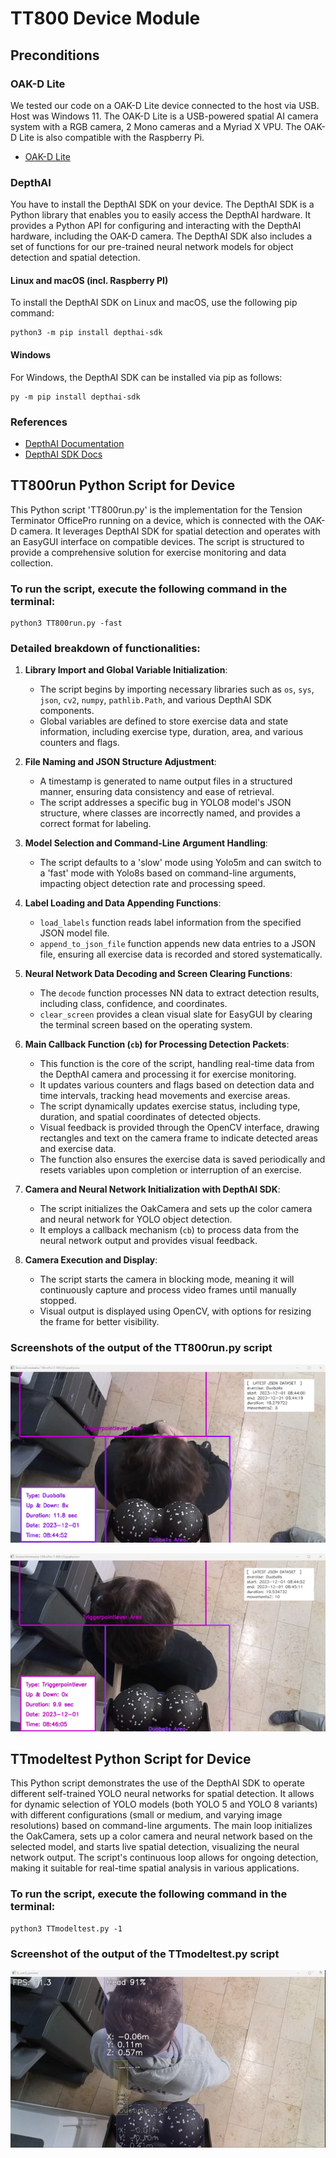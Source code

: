 # TT800 Device Module

## Preconditions

### OAK-D Lite

We tested our code on a OAK-D Lite device connected to the host via USB. Host was Windows 11.
The OAK-D Lite is a USB-powered spatial AI camera system with a RGB camera, 2 Mono cameras and a Myriad X VPU. The OAK-D Lite is also compatible with the Raspberry Pi.
- [OAK-D Lite](https://shop.luxonis.com/products/oak-d-lite-1)

### DepthAI

You have to install the DepthAI SDK on your device. The DepthAI SDK is a Python library that enables you to easily access the DepthAI hardware. It provides a Python API for configuring and interacting with the DepthAI hardware, including the OAK-D camera. The DepthAI SDK also includes a set of functions for our pre-trained neural network models for object detection and spatial detection.

#### Linux and macOS (incl. Raspberry PI)
To install the DepthAI SDK on Linux and macOS, use the following pip command:
```
python3 -m pip install depthai-sdk
```

#### Windows
For Windows, the DepthAI SDK can be installed via pip as follows:
```
py -m pip install depthai-sdk
```

### References
- [DepthAI Documentation](https://docs.luxonis.com/en/latest/)
- [DepthAI SDK Docs](https://docs.luxonis.com/projects/sdk/en/latest/quickstart/#installation)


## TT800run Python Script for Device

This Python script 'TT800run.py' is the implementation for the Tension Terminator OfficePro running on a device, which is connected with the OAK-D camera. It leverages DepthAI SDK for spatial detection and operates with an EasyGUI interface on compatible devices. The script is structured to provide a comprehensive solution for exercise monitoring and data collection. 

### To run the script, execute the following command in the terminal:
```
python3 TT800run.py -fast
```

### Detailed breakdown of functionalities:

1. **Library Import and Global Variable Initialization**: 
   - The script begins by importing necessary libraries such as `os`, `sys`, `json`, `cv2`, `numpy`, `pathlib.Path`, and various DepthAI SDK components.
   - Global variables are defined to store exercise data and state information, including exercise type, duration, area, and various counters and flags.

2. **File Naming and JSON Structure Adjustment**:
   - A timestamp is generated to name output files in a structured manner, ensuring data consistency and ease of retrieval.
   - The script addresses a specific bug in YOLO8 model's JSON structure, where classes are incorrectly named, and provides a correct format for labeling.

3. **Model Selection and Command-Line Argument Handling**:
   - The script defaults to a 'slow' mode using Yolo5m and can switch to a 'fast' mode with Yolo8s based on command-line arguments, impacting object detection rate and processing speed.

4. **Label Loading and Data Appending Functions**:
   - `load_labels` function reads label information from the specified JSON model file.
   - `append_to_json_file` function appends new data entries to a JSON file, ensuring all exercise data is recorded and stored systematically.

5. **Neural Network Data Decoding and Screen Clearing Functions**:
   - The `decode` function processes NN data to extract detection results, including class, confidence, and coordinates.
   - `clear_screen` provides a clean visual slate for EasyGUI by clearing the terminal screen based on the operating system.

6. **Main Callback Function (`cb`) for Processing Detection Packets**:
   - This function is the core of the script, handling real-time data from the DepthAI camera and processing it for exercise monitoring.
   - It updates various counters and flags based on detection data and time intervals, tracking head movements and exercise areas.
   - The script dynamically updates exercise status, including type, duration, and spatial coordinates of detected objects.
   - Visual feedback is provided through the OpenCV interface, drawing rectangles and text on the camera frame to indicate detected areas and exercise data.
   - The function also ensures the exercise data is saved periodically and resets variables upon completion or interruption of an exercise.

7. **Camera and Neural Network Initialization with DepthAI SDK**:
   - The script initializes the OakCamera and sets up the color camera and neural network for YOLO object detection.
   - It employs a callback mechanism (`cb`) to process data from the neural network output and provides visual feedback.

8. **Camera Execution and Display**:
   - The script starts the camera in blocking mode, meaning it will continuously capture and process video frames until manually stopped.
   - Visual output is displayed using OpenCV, with options for resizing the frame for better visibility.


### Screenshots of the output of the TT800run.py script
![cumulative object counting](docufiles/screenshot_tt800run.png)

![cumulative object counting](docufiles/screenshot_tt800run_2.png)

###
###

## TTmodeltest Python Script for Device

This Python script demonstrates the use of the DepthAI SDK to operate different self-trained YOLO neural networks for spatial detection. It allows for dynamic selection of YOLO models (both YOLO 5 and YOLO 8 variants) with different configurations (small or medium, and varying image resolutions) based on command-line arguments. 
The main loop initializes the OakCamera, sets up a color camera and neural network based on the selected model, and starts live spatial detection, visualizing the neural network output. The script's continuous loop allows for ongoing detection, making it suitable for real-time spatial analysis in various applications.

### To run the script, execute the following command in the terminal:
```
python3 TTmodeltest.py -1
```

### Screenshot of the output of the TTmodeltest.py script
![cumulative object counting](docufiles/screenshot_ttmodeltest.png)
